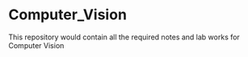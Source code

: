 # Computer_Vision
This repository would contain all the required notes and lab works for Computer Vision
